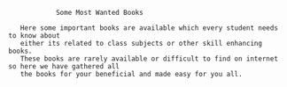                 Some Most Wanted Books
                
       Here some important books are available which every student needs to know about 
       either its related to class subjects or other skill enhancing books.
       These books are rarely available or difficult to find on internet so here we have gathered all 
       the books for your beneficial and made easy for you all.
